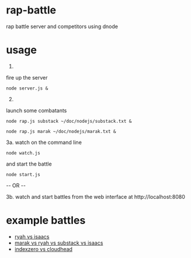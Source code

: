 rap-battle
==========

rap battle server and competitors using dnode

usage
=====

1.
fire up the server

    node server.js &

2.
launch some combatants

    node rap.js substack ~/doc/nodejs/substack.txt &

    node rap.js marak ~/doc/nodejs/marak.txt &

3a.
watch on the command line

    node watch.js
    
and start the battle

    node start.js

-- OR --

3b. watch and start battles from the web interface at http://localhost:8080

example battles
===============

* [ryah vs isaacs](https://gist.github.com/956699)
* [marak vs ryah vs substack vs isaacs](https://gist.github.com/957919)
* [indexzero vs cloudhead](https://gist.github.com/956664)
